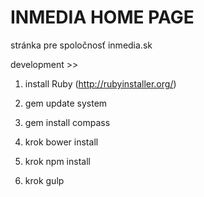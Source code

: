 # INMEDIA HOME PAGE

stránka pre spoločnosť inmedia.sk

development >>
1. install Ruby (http://rubyinstaller.org/)
2. gem update system
3. gem install compass


1. krok bower install
2. krok npm install
3. krok gulp





